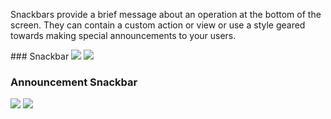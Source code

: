 Snackbars provide a brief message about an operation at the bottom of the screen. They can contain a custom action or view or use a style geared towards making special announcements to your users.

<DisplayToggle onText="Dark" offText="Light" label="Theme Switcher">
### Snackbar

<img className="off" src="https://res-1.cdn.office.net/files/fabric-cdn-prod_20230815.002/fabric-website/images/controls/android/updated/img_snackbar_01_standard_light.png?text=LightMode" />
<img className="on" src="https://res-1.cdn.office.net/files/fabric-cdn-prod_20230815.002/fabric-website/images/controls/android/updated/img_snackbar_01_standard_dark.png?text=DarkMode" />

### Announcement Snackbar

<img className="off" src="https://res-1.cdn.office.net/files/fabric-cdn-prod_20230815.002/fabric-website/images/controls/android/updated/img_snackbar_02_announcement_light.png?text=LightMode" />
<img className="on" src="https://res-1.cdn.office.net/files/fabric-cdn-prod_20230815.002/fabric-website/images/controls/android/updated/img_snackbar_02_announcement_dark.png?text=DarkMode" />
</DisplayToggle>
